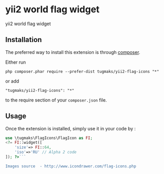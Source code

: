 yii2 world flag widget
======================
yii2 world flag widget

Installation
------------

The preferred way to install this extension is through [composer](http://getcomposer.org/download/).

Either run

```
php composer.phar require --prefer-dist tugmaks/yii2-flag-icons "*"
```

or add

```
"tugmaks/yii2-flag-icons": "*"
```

to the require section of your `composer.json` file.


Usage
-----

Once the extension is installed, simply use it in your code by  :

```php
use \tugmaks\FlagIcons\FlagIcon as FI;
<?= FI::widget([
    'size'=> FI::64,
    'iso'=>'RU' // Alpha 2 code
]); ?>```

Images source  - http://www.icondrawer.com/flag-icons.php
